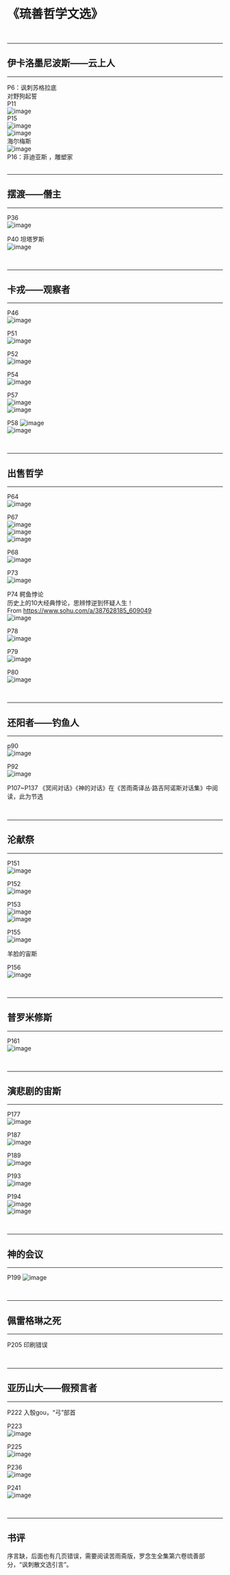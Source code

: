 # 《琉善哲学文选》
&nbsp;
***
## 伊卡洛墨尼波斯——云上人
***
P6：讽刺苏格拉底    
    对野狗起誓  
P11  
![image](https://user-images.githubusercontent.com/84896436/149871287-90a5c1ac-f06f-4f9b-ad4b-79284c64b0eb.png)  
P15  
![image](https://user-images.githubusercontent.com/84896436/149871303-1f75202f-6a59-4401-acdb-269adf9d8204.png)  
![image](https://user-images.githubusercontent.com/84896436/149871315-3c7efbc0-8485-4196-8336-0f9e0990bc55.png)  
海尔梅斯  
![image](https://user-images.githubusercontent.com/84896436/149871363-a7e7f916-99db-4c38-aa67-5623aae31d93.png)  
P16：菲迪亚斯  ，雕塑家    
&nbsp;
***
## 摆渡——僭主
***
P36  
![image](https://user-images.githubusercontent.com/84896436/149871516-f050fb64-6e07-441f-8a25-c9005ac8f8e5.png)

P40 坦塔罗斯   
![image](https://user-images.githubusercontent.com/84896436/149871646-a0afa037-16d4-4c1b-8dcf-701f499a55e8.png)

&nbsp;
***
## 卡戎——观察者
***
P46  
![image](https://user-images.githubusercontent.com/84896436/149871674-8888cd0b-7971-41d3-9ea0-88d65d87b7cd.png)  

P51  
![image](https://user-images.githubusercontent.com/84896436/149871690-f4624112-34f2-456a-b45f-78f6489f0059.png)  

P52  
![image](https://user-images.githubusercontent.com/84896436/149871720-813928fd-9af1-404c-8478-57f5339b444e.png)  

P54  
![image](https://user-images.githubusercontent.com/84896436/149871748-3d76416a-e6d0-48c0-89c1-244dbf756046.png)  

P57  
![image](https://user-images.githubusercontent.com/84896436/149871771-e89879aa-5478-4c32-b4aa-67f2592fc13f.png)  
![image](https://user-images.githubusercontent.com/84896436/149871800-0c244d09-30f5-4178-9ac2-286b16dcfa17.png)  

P58
![image](https://user-images.githubusercontent.com/84896436/149871830-6f3c8c69-5098-4bbc-8ac5-3322962db9df.png)  
![image](https://user-images.githubusercontent.com/84896436/149883826-34b068af-4d05-4b88-96e9-933ecdcbe84c.png)

&nbsp;
***
## 出售哲学
***
P64  
![image](https://user-images.githubusercontent.com/84896436/149885330-9f851a30-ea75-4595-ad78-fe4ddf6bf2cd.png)  

P67  
![image](https://user-images.githubusercontent.com/84896436/149885389-ce0cf54e-26c6-42df-9f50-99dc8e6945f2.png)  
![image](https://user-images.githubusercontent.com/84896436/149885415-e370f335-1faa-4b1b-98d6-e5cffc41595f.png)  
![image](https://user-images.githubusercontent.com/84896436/149885452-635534cf-cbd8-448b-afc0-9fc8f9062a64.png)  

P68    
![image](https://user-images.githubusercontent.com/84896436/149885493-e30d3d85-0b75-45b6-b347-3407c2634b9a.png)

P73  
![image](https://user-images.githubusercontent.com/84896436/149885837-96f26625-8889-48dd-9d03-0b3be806e0a8.png)

P74
鳄鱼悖论  
历史上的10大经典悖论，思辨悖逆到怀疑人生！  
From <https://www.sohu.com/a/387628185_609049>   
![image](https://user-images.githubusercontent.com/84896436/149885895-2d41269a-0a32-4132-8468-a95406abd0ea.png)  

P78  
![image](https://user-images.githubusercontent.com/84896436/149885939-f9cd9e3a-b51b-4e30-8d69-60588e4cb370.png)  

P79  
![image](https://user-images.githubusercontent.com/84896436/149885982-e3ad2826-05ce-4f1b-b7d3-3e59f7f4b1fa.png)  

P80  
![image](https://user-images.githubusercontent.com/84896436/149886024-66ba4c0b-e63d-4ca3-bb74-cd1dd45e0ca9.png)  

&nbsp;
***
## 还阳者——钓鱼人
***
p90  
![image](https://user-images.githubusercontent.com/84896436/149886089-fbbfed0c-a7a7-4c68-8278-b29ad93df40b.png)  

P92  
![image](https://user-images.githubusercontent.com/84896436/149886506-1f804170-cda7-49b9-9a97-50aa015c1929.png)  

P107~P137 《冥间对话》《神的对话》在《苦雨斋译丛·路吉阿诺斯对话集》中阅读，此为节选  

&nbsp;
***
## 沦献祭
***
P151  
![image](https://user-images.githubusercontent.com/84896436/149886548-5a91989b-993d-4237-a617-424d9d265eb2.png)

P152  
![image](https://user-images.githubusercontent.com/84896436/149886583-50c54c32-48ec-41cc-bb7a-523728050814.png)

P153  
![image](https://user-images.githubusercontent.com/84896436/149886619-3ebc87fd-9f8e-4469-bc61-50f16aa9e8a3.png)  
![image](https://user-images.githubusercontent.com/84896436/149886655-295ab4b8-ea54-4fb9-b1ab-ed145ada5ab2.png)

P155  
![image](https://user-images.githubusercontent.com/84896436/149886681-9513de58-7e5a-4f96-9e2c-b50a772eb802.png)  

羊脸的宙斯  

P156  
![image](https://user-images.githubusercontent.com/84896436/149886725-1acb3973-f5f3-41b6-84ea-1fc6e0517e05.png)

&nbsp;
***
## 普罗米修斯
***
P161  
![image](https://user-images.githubusercontent.com/84896436/149886875-1f3c4a62-05e1-4e0b-a870-2ee666cf9354.png)

&nbsp;
***
## 演悲剧的宙斯
***
P177  
![image](https://user-images.githubusercontent.com/84896436/149886906-0f815895-ecc7-43e8-8db2-15c287a18c56.png)

P187  
![image](https://user-images.githubusercontent.com/84896436/149886942-9181954a-2f19-48d3-b102-0ee413b0cfe3.png)

P189  
![image](https://user-images.githubusercontent.com/84896436/149886981-df195649-4bd2-4eba-ae44-6e69537d876e.png)

P193  
![image](https://user-images.githubusercontent.com/84896436/149887001-d8a30706-ec97-43cb-a1f3-82d4186fbf83.png)

P194  
![image](https://user-images.githubusercontent.com/84896436/149887043-98b8a1b9-9e67-45eb-bd57-8f8d8f49a8f1.png)  
![image](https://user-images.githubusercontent.com/84896436/149887082-26bd9249-4184-4e2b-9f31-33935d9b2db1.png)

&nbsp;
***
## 神的会议
***
P199
![image](https://user-images.githubusercontent.com/84896436/149887490-f4e1ac4e-d689-4a54-a092-462690961220.png)  

&nbsp;
***
## 佩雷格琳之死
***
P205 印刷错误  

&nbsp;
***
## 亚历山大——假预言者
***
P222  入彀gou，“弓”部首 

P223  
![image](https://user-images.githubusercontent.com/84896436/149887628-39c538e7-f5b7-4332-af21-9133f156f3f2.png)

P225  
![image](https://user-images.githubusercontent.com/84896436/149887647-4317248a-238a-46a3-991d-5834957a4a9c.png)

P236  
![image](https://user-images.githubusercontent.com/84896436/149887666-7dc4f268-841c-4aaa-95f7-50128c2f5bd9.png)   

P241  
![image](https://user-images.githubusercontent.com/84896436/149887744-bd7da0ab-f5b1-4fc7-8096-337f13e623c3.png)

&nbsp;
***
## 书评  
序言缺，后面也有几页错误，需要阅读苦雨斋版，罗念生全集第六卷琉善部分，“讽刺散文选引言”。 
